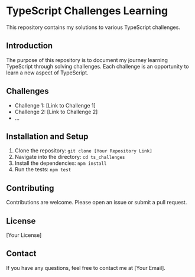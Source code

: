 # TypeScript Challenges Learning

This repository contains my solutions to various TypeScript challenges.

## Introduction

The purpose of this repository is to document my journey learning TypeScript through solving challenges. Each challenge is an opportunity to learn a new aspect of TypeScript.

## Challenges

- Challenge 1: [Link to Challenge 1]
- Challenge 2: [Link to Challenge 2]
- ...

## Installation and Setup

1. Clone the repository: `git clone [Your Repository Link]`
2. Navigate into the directory: `cd ts_challenges`
3. Install the dependencies: `npm install`
4. Run the tests: `npm test`

## Contributing

Contributions are welcome. Please open an issue or submit a pull request.

## License

[Your License]

## Contact

If you have any questions, feel free to contact me at [Your Email].